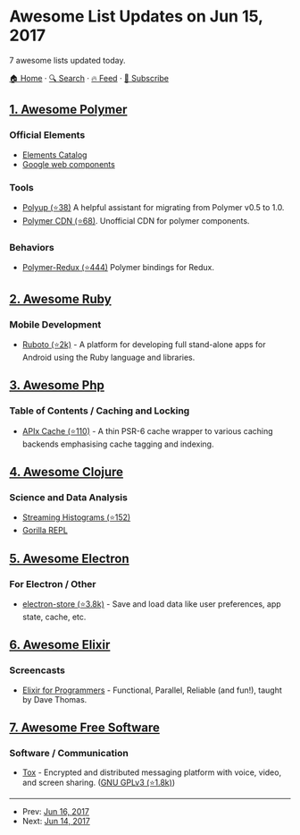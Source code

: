 # Awesome List Updates on Jun 15, 2017

7 awesome lists updated today.

[🏠 Home](/README.md) · [🔍 Search](https://www.trackawesomelist.com/search/) · [🔥 Feed](https://www.trackawesomelist.com/rss.xml) · [📮 Subscribe](https://trackawesomelist.us17.list-manage.com/subscribe?u=d2f0117aa829c83a63ec63c2f&id=36a103854c)



## [1. Awesome Polymer](/content/Granze/awesome-polymer/README.md)

### Official Elements

*   [Elements Catalog](https://www.webcomponents.org/collection/Polymer/elements)
*   [Google web components](https://www.webcomponents.org/collection/GoogleWebComponents/google-web-components)

### Tools

*   [Polyup (⭐38)](https://github.com/PolymerLabs/polyup) A helpful assistant for migrating from Polymer v0.5 to 1.0.
*   [Polymer CDN (⭐68)](https://github.com/download/polymer-cdn). Unofficial CDN for polymer components.

### Behaviors

*   [Polymer-Redux (⭐444)](https://github.com/tur-nr/polymer-redux) Polymer bindings for Redux.

## [2. Awesome Ruby](/content/markets/awesome-ruby/README.md)

### Mobile Development

*   [Ruboto (⭐2k)](https://github.com/ruboto/ruboto) - A platform for developing full stand-alone apps for Android using the Ruby language and libraries.

## [3. Awesome Php](/content/ziadoz/awesome-php/README.md)

### Table of Contents / Caching and Locking

*   [APIx Cache (⭐110)](https://github.com/apix/cache) - A thin PSR-6 cache wrapper to various caching backends emphasising cache tagging and indexing.

## [4. Awesome Clojure](/content/razum2um/awesome-clojure/README.md)

### Science and Data Analysis

*   [Streaming Histograms (⭐152)](https://github.com/bigmlcom/histogram)
*   [Gorilla REPL](http://gorilla-repl.org/)

## [5. Awesome Electron](/content/sindresorhus/awesome-electron/README.md)

### For Electron / Other

*   [electron-store (⭐3.8k)](https://github.com/sindresorhus/electron-store) - Save and load data like user preferences, app state, cache, etc.

## [6. Awesome Elixir](/content/h4cc/awesome-elixir/README.md)

### Screencasts

*   [Elixir for Programmers](https://codestool.coding-gnome.com/courses/elixir-for-programmers) - Functional, Parallel, Reliable (and fun!), taught by Dave Thomas.

## [7. Awesome Free Software](/content/johnjago/awesome-free-software/README.md)

### Software / Communication

*   [Tox](https://tox.chat/) - Encrypted and distributed messaging platform with voice, video, and screen sharing. ([GNU GPLv3 (⭐1.8k)](https://github.com/TokTok/c-toxcore/blob/master/COPYING))

---

- Prev: [Jun 16, 2017](/content/2017/06/16/README.md)
- Next: [Jun 14, 2017](/content/2017/06/14/README.md)
